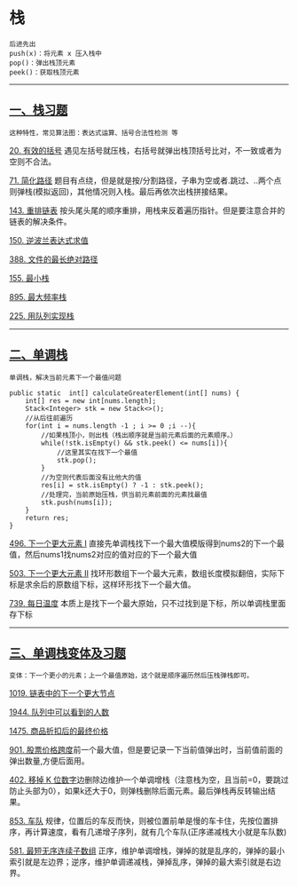 # 栈
    后进先出
    push(x)：将元素 x 压入栈中
    pop()：弹出栈顶元素
    peek()：获取栈顶元素

--- 
## [一、栈习题](https://labuladong.online/algo/problem-set/stack/)

    这种特性，常见算法图：表达式运算、括号合法性检测 等

[20. 有效的括号](https://leetcode.cn/problems/valid-parentheses/description/) 遇见左括号就压栈，右括号就弹出栈顶括号比对，不一致或者为空则不合法。

[71. 简化路径](https://leetcode.cn/problems/simplify-path/description/) 题目有点绕，但是就是按/分割路径，子串为空或者.跳过、..两个点则弹栈(模拟返回)，其他情况则入栈。最后再依次出栈拼接结果。

[143. 重排链表](https://leetcode.cn/problems/reorder-list/description/) 按头尾头尾的顺序重排，用栈来反着遍历指针。但是要注意合并的链表的解决条件。

[150. 逆波兰表达式求值](https://leetcode.cn/problems/evaluate-reverse-polish-notation/description/)

[388. 文件的最长绝对路径](https://leetcode.cn/problems/longest-absolute-file-path/description/)

[155. 最小栈](https://leetcode.cn/problems/min-stack/description/)

[895. 最大频率栈](https://leetcode.cn/problems/maximum-frequency-stack/submissions/)

[225. 用队列实现栈](https://leetcode.cn/problems/implement-stack-using-queues/description/)

---

## [二、单调栈](https://labuladong.online/algo/data-structure/monotonic-stack/)
    单调栈，解决当前元素下一个最值问题

    public static  int[] calculateGreaterElement(int[] nums) {
        int[] res = new int[nums.length];
        Stack<Integer> stk = new Stack<>();
        //从后往前遍历
        for(int i = nums.length -1 ; i >= 0 ;i --){
            //如果栈顶小，则出栈（栈出顺序就是当前元素后面的元素顺序。）
            while(!stk.isEmpty() && stk.peek() <= nums[i]){
                //这里其实在找下一个最值
                stk.pop();
            }
            //为空则代表后面没有比他大的值
            res[i] = stk.isEmpty() ? -1 : stk.peek();
            //处理完，当前原始压栈，供当前元素前面的元素找最值
            stk.push(nums[i]);
        }
        return res;
    }

[496. 下一个更大元素 I](https://leetcode.cn/problems/next-greater-element-i/description/) 直接先单调栈找下一个最大值模版得到nums2的下一个最值，然后nums1找nums2对应的值对应的下一个最大值

[503. 下一个更大元素 II](https://leetcode.cn/problems/next-greater-element-ii/description/) 找环形数组下一个最大元素，数组长度模拟翻倍，实际下标是求余后的原数组下标，这样环形找下一个最大值。

[739. 每日温度](https://leetcode.cn/problems/daily-temperatures/description/) 本质上是找下一个最大原始，只不过找到是下标，所以单调栈里面存下标

---
## [三、单调栈变体及习题](https://labuladong.online/algo/problem-set/monotonic-stack/)

    变体：下一个更小的元素；上一个最值原始，这个就是顺序遍历然后压栈弹栈即可。

[1019. 链表中的下一个更大节点](https://leetcode.cn/problems/next-greater-node-in-linked-list/description/)

[1944. 队列中可以看到的人数](https://leetcode.cn/problems/number-of-visible-people-in-a-queue/description/)

[1475. 商品折扣后的最终价格](https://leetcode.cn/problems/final-prices-with-a-special-discount-in-a-shop/description/)

[901. 股票价格跨度](https://leetcode.cn/problems/online-stock-span/description/)前一个最大值，但是要记录一下当前值弹出时，当前值前面的弹出数量,方便后面用。

[402. 移掉 K 位数字](https://leetcode.cn/problems/remove-k-digits/description/)边删除边维护一个单调增栈（注意栈为空，且当前=0，要跳过防止头部为0），如果k还大于0，则弹栈删除后面元素。最后弹栈再反转输出结果。

[853. 车队](https://leetcode.cn/problems/car-fleet/description/) 规律，位置后的车反而快，则被位置前单是慢的车卡住，先按位置排序，再计算速度，看有几递增子序列，就有几个车队(正序递减栈大小就是车队数)

[581. 最短无序连续子数组](https://leetcode.cn/problems/shortest-unsorted-continuous-subarray/description/) 正序，维护单调增栈，弹掉的就是乱序的，弹掉的最小索引就是左边界；逆序，维护单调递减栈，弹掉乱序，弹掉的最大索引就是右边界。